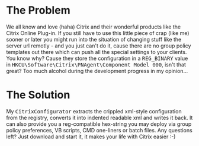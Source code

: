 The Problem
===========
We all know and love (haha) Citrix and their wonderful products like the Citrix Online Plug-in. If you still have to use this little piece of crap (like me) sooner or later you might run into the situation of changing stuff like the server url remotly - and you just can't do it, cause there are no group policy templates out there which can push all the special settings to your clients. You know why? Cause they store the configuration in a <tt>REG_BINARY</tt> value in <tt>HKCU\Software\Citrix\PNAgent\Component Model 000</tt>, isn't that great? Too much alcohol during the development progress in my opinion...

The Solution
============
My <tt>CitrixConfigurator</tt> extracts the crippled xml-style configuration from the registry, converts it into indented readable xml and writes it back. It can also provide you a reg-compatible hex-string you may deploy via group policy preferences, VB scripts, CMD one-liners or batch files. Any questions left? Just download and start it, it makes your life with Citrix easier :-)